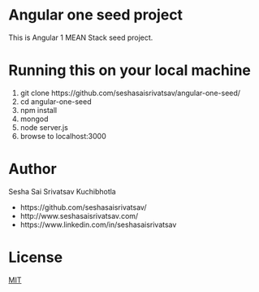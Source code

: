  <h1>Angular one seed project</h1>
<p>This is Angular 1 MEAN Stack seed project.</p>

 <h1>Running this on your local machine</h1>
 
<ol>
  <li>git clone https://github.com/seshasaisrivatsav/angular-one-seed/</li>
<li>cd angular-one-seed</li>
<li>npm install</li>
<li>mongod</li>
<li>node server.js</li>
<li>browse to localhost:3000</li>
  </ol>




<h1>Author</h1>
<p>Sesha Sai Srivatsav Kuchibhotla</p>
<ul>
  <li>https://github.com/seshasaisrivatsav/</li>
  <li>http://www.seshasaisrivatsav.com/</li>
  <li>https://www.linkedin.com/in/seshasaisrivatsav</li>
</ul>


<h1>License</h1>
<p><a href="https://github.com/seshasaisrivatsav/srivatsav-resume/blob/master/LICENSE">MIT</a></p>
